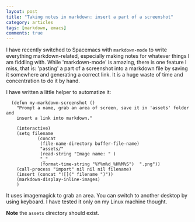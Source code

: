 ```yaml
---
layout: post
title: "Taking notes in markdown: insert a part of a screenshot"
category: articles
tags: [markdown, emacs]
comments: true
---
```


I have recently switched to Spacemacs with `markdown-mode` to write everything
markdown-related, especially making notes for whatever things I am fiddling
with. While 'markdown-mode' is amazing, there is one feature I miss, that is:
'pasting' a part of a screenshot into a markdown file by saving it somewhere
and generating a correct link. It is a huge waste of time and concentration to
do it by hand. 

I have written a little helper to automatize it:

```elisp
  (defun my-markdown-screenshot ()
    "Prompt a name, grab an area of screen, save it in 'assets' folder and
    insert a link into markdown."

    (interactive)
    (setq filename
            (concat 
             (file-name-directory buffer-file-name)
             "assets/"
             (read-string "Image name: " )
             "_"
             (format-time-string "%Y%m%d_%H%M%S")  ".png"))
    (call-process "import" nil nil nil filename)
    (insert (concat "![](" filename ")"))
    (markdown-display-inline-images)
    )

```

It uses imagemagick to grab an area. You can switch to another desktop by 
using keyboard. I have tested it only on my Linux machine thought.

**Note** the `assets` directory should exist.
